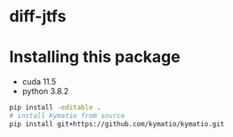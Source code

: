 # diff-jtfs

# Installing this package
* cuda 11.5
* python 3.8.2
```bash
pip install -editable .
# install Kymatio from source
pip install git+https://github.com/kymatio/kymatio.git
```